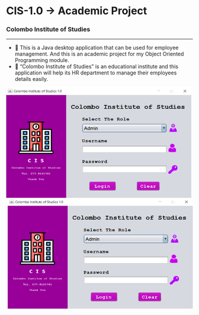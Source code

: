 # CIS-1.0 -> Academic Project
<h3>Colombo Institute of Studies</h3>

---

- 📝 This is a Java desktop application that can be used for employee management. And this is an academic project for my Object Oriented Programming module.
- 📝 “Colombo Institute of Studies” is an educational institute and this application will help its HR department to manage their employees details easily.
<div>
  <img align="center" right="100" height="300" width="500" alt="GIF" src="https://github.com/RamithaHeshan33/CIS-1.0/blob/main/Screenshots/homepage.png"> <img align="right" top="-500" height="300" width="500" alt="GIF" src="https://github.com/RamithaHeshan33/CIS-1.0/blob/main/Screenshots/homepage.png">
  
</div>


